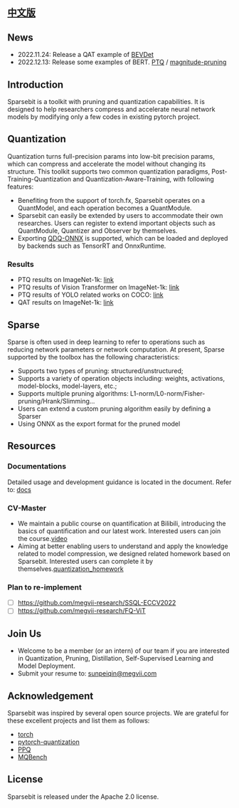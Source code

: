 ## [中文版](https://github.com/megvii-research/Sparsebit/blob/main/README_zh-CN.md)

## News
- 2022.11.24: Release a QAT example of [BEVDet](https://github.com/megvii-research/Sparsebit/blob/main/examples/quantization_aware_training/nuscenes/bevdet)
- 2022.12.13: Release some examples of BERT. [PTQ](https://github.com/megvii-research/Sparsebit/tree/main/examples/post_training_quantization/GLUE/CoLA) / [magnitude-pruning](https://github.com/megvii-research/Sparsebit/tree/main/examples/unstructured_prune/GLUE/bert)

## Introduction
Sparsebit is a toolkit with pruning and quantization capabilities. It is designed to help researchers compress and accelerate neural network models by modifying only a few codes in existing pytorch project.

## Quantization 
Quantization turns full-precision params into low-bit precision params, which can compress and accelerate the model without changing its structure. This toolkit supports two common quantization paradigms, Post-Training-Quantization and Quantization-Aware-Training, with following features:

- Benefiting from the support of torch.fx, Sparsebit operates on a QuantModel, and each operation becomes a QuantModule.
- Sparsebit can easily be extended by users to accommodate their own researches. Users can register to extend important objects such as QuantModule, Quantizer and Observer by themselves.
- Exporting [QDQ-ONNX](https://onnxruntime.ai/docs/tutorials/mobile/helpers/#qdq-format-model-helpers) is supported, which can be loaded and deployed by backends such as TensorRT and OnnxRuntime.

### Results
- PTQ results on ImageNet-1k: [link](https://github.com/megvii-research/Sparsebit/blob/main/examples/post_training_quantization/imagenet1k/basecase/README.md)
- PTQ results of Vision Transformer on ImageNet-1k: [link](https://github.com/megvii-research/Sparsebit/blob/main/examples/post_training_quantization/imagenet1k/deit/README.md)
- PTQ results of YOLO related works on COCO: [link](https://github.com/megvii-research/Sparsebit/blob/main/examples/post_training_quantization/coco2017/yolo_series/README.md)
- QAT results on ImageNet-1k: [link](https://github.com/megvii-research/Sparsebit/blob/main/examples/quantization_aware_training/imagenet1k/README.md)

## Sparse 
Sparse is often used in deep learning to refer to operations such as reducing network parameters or network computation. At present, Sparse supported by the toolbox has the following characteristics:

- Supports two types of pruning: structured/unstructured;
- Supports a variety of operation objects including: weights, activations, model-blocks, model-layers, etc.;
- Supports multiple pruning algorithms: L1-norm/L0-norm/Fisher-pruning/Hrank/Slimming...
- Users can extend a custom pruning algorithm easily by defining a Sparser
- Using ONNX as the export format for the pruned model


## Resources
### Documentations
Detailed usage and development guidance is located in the document. Refer to: [docs](https://sparsebit.readthedocs.io/en/latest/)

### CV-Master
- We maintain a public course on quantification at Bilibili, introducing the basics of quantification and our latest work. Interested users can join the course.[video](https://www.bilibili.com/video/BV13a411p7PC?p=1&vd_source=f746210dbb726509198fbec99dfe7367)
- Aiming at better enabling users to understand and apply the knowledge related to model compression, we designed related homework based on Sparsebit. Interested users can complete it by themselves.[quantization\_homework](https://github.com/megvii-research/Sparsebit/blob/homeworks/homeworks/quant_homework.md)

### Plan to re-implement
* [ ] https://github.com/megvii-research/SSQL-ECCV2022
* [ ] https://github.com/megvii-research/FQ-ViT

## Join Us
- Welcome to be a member (or an intern) of our team if you are interested in Quantization, Pruning, Distillation, Self-Supervised Learning and Model Deployment.
- Submit your resume to: sunpeiqin@megvii.com

## Acknowledgement
Sparsebit was inspired by several open source projects. We are grateful for these excellent projects and list them as follows:
- [torch](https://github.com/pytorch/pytorch/tree/master/torch/quantization)
- [pytorch-quantization](https://github.com/NVIDIA/TensorRT/tree/master/tools/pytorch-quantization)
- [PPQ](https://github.com/openppl-public/ppq)
- [MQBench](https://github.com/ModelTC/MQBench)


## License
Sparsebit is released under the Apache 2.0 license.
